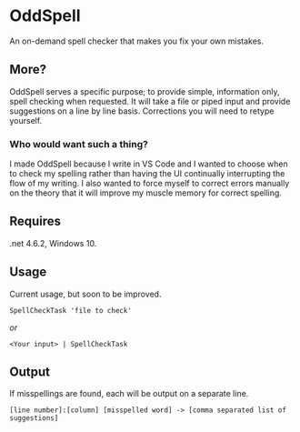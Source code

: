 # OddSpell

An on-demand spell checker that makes you fix your own mistakes. 

## More?

OddSpell serves a specific purpose; to provide simple, information only, spell checking when requested. It will take a file or piped input and provide suggestions on a line by line basis. Corrections you will need to retype yourself. 

### Who would want such a thing?

I made OddSpell because I write in VS Code and I wanted to choose when to check my spelling rather than having the UI continually interrupting the flow of my writing. I also wanted to force myself to correct errors manually on the theory that it will improve my muscle memory for correct spelling.

## Requires

.net 4.6.2, Windows 10.

## Usage

Current usage, but soon to be improved.
	
```
SpellCheckTask 'file to check' 
```

_or_

```
<Your input> | SpellCheckTask
```

## Output

If misspellings are found, each will be output on a separate line. 

```
[line number]:[column] [misspelled word] -> [comma separated list of suggestions]
```
